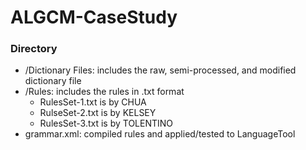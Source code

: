 # ALGCM-CaseStudy

### Directory
- /Dictionary Files: includes the raw, semi-processed, and modified dictionary file
- /Rules: includes the rules in .txt format
     - RulesSet-1.txt is by CHUA
     - RulseSet-2.txt is by KELSEY
     - RulesSet-3.txt is by TOLENTINO
- grammar.xml: compiled rules and applied/tested to LanguageTool